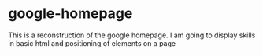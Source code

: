 # google-homepage
This is a reconstruction of the google homepage. I am going to display skills in basic html and positioning of elements on a page
